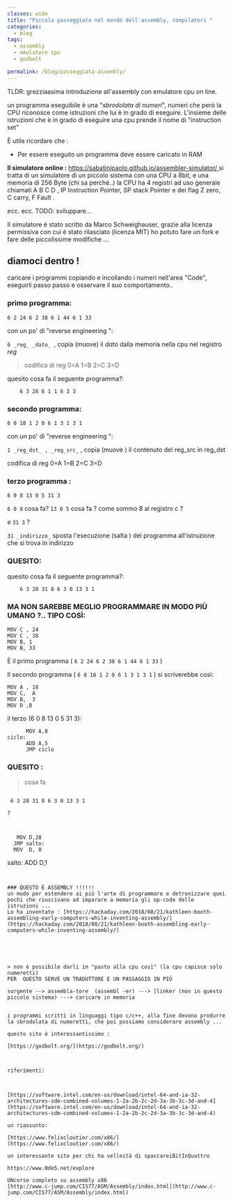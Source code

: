 ```yaml
---
classes: wide
title: "Piccola passeggiata nel mondo dell'assembly, compilatori "
categories:
  - blog
tags:
  - assembly
  - emulatore cpu
  - godbolt  

permalink: /blog/passeggiata-assembly/
---
```


TLDR: grezziaasima introduzione all'assembly con emulatore cpu on line.

un programma eseguibile è una "_sbrodolata di numeri_", numeri che però la CPU  riconosce come istruzioni che lui è in grado di  eseguire.
L'insieme delle istruzioni che è in grado di eseguire una cpu prende il nome di "instruction set" 

È utile ricordare che : 

- Per essere eseguito un programma deve essere caricato in RAM 


**Il simulatore online :**
[https://sabatinipaolo.github.io/assembler-simulator/
](https://sabatinipaolo.github.io/assembler-simulator/
)
 si tratta di un simulatore di un piccolo sistema con una CPU a 8bit, e una memoria di 256 Byte (chi sa perché..) 
la CPU ha 4 registri ad uso generale chiamati A B C D , IP Instruction Pointer, SP stack Pointer  e dei flag Z zero, C carry, F Fault .

ecc. ecc. TODO: sviluppare...

Il simulatore è stato scritto da Marco Schweighauser, grazie alla licenza permissiva  con cui è stato rilasciato (licenza MIT) ho potuto fare un fork e fare delle piccolissime modifiche ... 

## diamoci dentro !

caricare i programmi copiando e incollando i numeri nell'area "Code",
eseguirli passo passo e osservare il suo comportamento..

### primo programma:
```
6 2 24 6 2 38 6 1 44 6 1 33
```

con un po' di "reverse engineering ":

 `6 _reg_ _dato_ `, copia (muove) il _dato_ dalla memoria nella cpu nel registro _reg_

 >   codifica di reg 0=A 1=B 2=C 3=D


quesito cosa fa il seguente programma?:

```
    6 3 28 6 1 1 6 2 3 
```


### secondo programma:
```
6 0 18 1 2 0 6 1 3 1 3 1 
```

con un po' di "reverse engineering ":

`1 _reg_dst_ , _reg_src_` , copia (muove )  il contenuto del reg_src in reg_dst

codifica di reg 0=A 1=B 2=C 3=D


### terzo programma :

```
6 0 8 13 0 5 31 3
```

`6 0 8` cosa fa?
`13 0 5` cosa fa ?
come sommo 8 al registro c ? 

e `31 3` ?

`31 _indirizzo_`   sposta l'esecuzione (salta ) del programma all'istruzione che si trova in indirizzo

### QUESITO: 

quesito cosa fa il seguente programma?:
```
    6 3 28 31 8 6 3 0 13 3 1 
```


###  MA NON SAREBBE MEGLIO PROGRAMMARE IN MODO PIÙ UMANO ?.. TIPO COSÌ:

```
MOV C , 24 
MOV C , 38
MOV B, 1
MOV B, 33   
```

È il primo programma ( `6 2 24 6 2 38 6 1 44 6 1 33` ) 

Il secondo programma ( `6 0 18 1 2 0 6 1 3 1 3 1` ) si scriverebbe così:

```
MOV A , 18
MOV C,  A
MOV B,  3
MOV D ,B
```

il terzo (6 0 8 13 0 5 31 3):

```
      MOV A,8 
ciclo:
      ADD A,5
      JMP ciclo
```


### QUESITO :
> cosa fa
>```
     6 3 28 31 8 6 3 0 13 3 1 
```
?



```
       MOV D,28
      JMP salto:
      MOV  D, 0 
salto:
       ADD D,1 
```


### QUESTO È ASSEMBLY !!!!!!
un modo per estendere ai più l'arte di programmare e detronizzare quei pochi che riuscivano ad imparare a memoria gli op-code delle istruzioni ...
Lo ha inventato : [https://hackaday.com/2018/08/21/kathleen-booth-assembling-early-computers-while-inventing-assembly/](https://hackaday.com/2018/08/21/kathleen-booth-assembling-early-computers-while-inventing-assembly/)





> non è possibile darli in "pasto alla cpu così" (la cpu capisce solo numeretti)  
PER  QUESTO SERVE UN TRADUTTORE E UN PASSAGGIO IN PIÙ 

sorgente --> assembla-tore  (assembl -er) ---> [linker (non in questo piccolo sistema) ---> caricare in memoria 


i programmi scritti in linguaggi tipo c/c++, alla fine devono produrre la sbrodolata di numeretti, che poi possiamo considerare assembly ...

questo sito è interessantissimo :

[https://godbolt.org/](https://godbolt.org/)



riferimenti:



[https://software.intel.com/en-us/download/intel-64-and-ia-32-architectures-sdm-combined-volumes-1-2a-2b-2c-2d-3a-3b-3c-3d-and-4](https://software.intel.com/en-us/download/intel-64-and-ia-32-architectures-sdm-combined-volumes-1-2a-2b-2c-2d-3a-3b-3c-3d-and-4)

un riassunto:

[https://www.felixcloutier.com/x86/](https://www.felixcloutier.com/x86/)

un interessante sito per chi ha velleità di spaccareiBitInQuattro

https://www.0de5.net/explore

UNcorso completo su assembly x86
[http://www.c-jump.com/CIS77/ASM/Assembly/index.html](http://www.c-jump.com/CIS77/ASM/Assembly/index.html)

